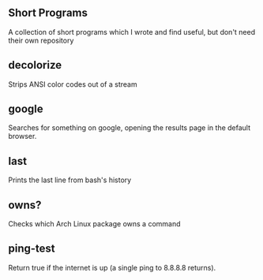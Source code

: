 Short Programs
---

A collection of short programs which I wrote and find useful, but don't need their own repository

decolorize
---
Strips ANSI color codes out of a stream

google
---
Searches for something on google, opening the results page in the default browser.

last
---
Prints the last line from bash's history

owns?
---
Checks which Arch Linux package owns a command

ping-test
---
Return true if the internet is up (a single ping to 8.8.8.8 returns).
